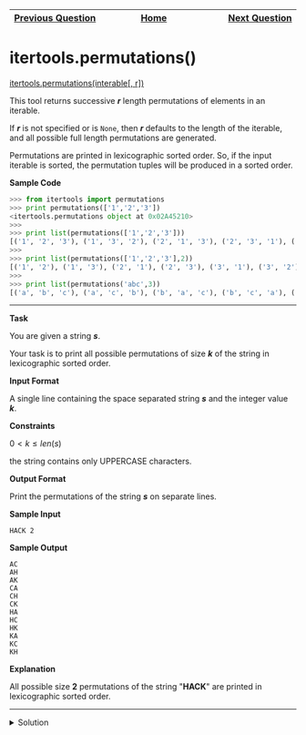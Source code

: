 | <img width=1000>[Previous Question](https://github.com/Kevin-Lago/python-hackerrank-solutions/tree/main/src/python/itertools/itertools_product)</img> | <img width=1000>[Home](https://github.com/Kevin-Lago/python-hackerrank-solutions)</img> | <img width=1000>[Next Question](https://github.com/Kevin-Lago/python-hackerrank-solutions/tree/main/src/python/itertools/itertools_combinations)</img> |
|:---|:---:|---:|

# itertools.permutations()

[itertools.permutations(interable[, r])]()

This tool returns successive ___r___ length permutations of elements in an iterable.

If ___r___ is not specified or is ```None```, then ___r___ defaults to the length of the iterable, and all possible full length permutations are generated.

Permutations are printed in lexicographic sorted order. So, if the input iterable is sorted, the permutation tuples will be produced in a sorted order.

__Sample Code__

```python
>>> from itertools import permutations
>>> print permutations(['1','2','3'])
<itertools.permutations object at 0x02A45210>
>>> 
>>> print list(permutations(['1','2','3']))
[('1', '2', '3'), ('1', '3', '2'), ('2', '1', '3'), ('2', '3', '1'), ('3', '1', '2'), ('3', '2', '1')]
>>> 
>>> print list(permutations(['1','2','3'],2))
[('1', '2'), ('1', '3'), ('2', '1'), ('2', '3'), ('3', '1'), ('3', '2')]
>>>
>>> print list(permutations('abc',3))
[('a', 'b', 'c'), ('a', 'c', 'b'), ('b', 'a', 'c'), ('b', 'c', 'a'), ('c', 'a', 'b'), ('c', 'b', 'a')]
```

---

__Task__

You are given a string ___s___.

Your task is to print all possible permutations of size ___k___ of the string in lexicographic sorted order.

__Input Format__

A single line containing the space separated string ___s___ and the integer value ___k___.

__Constraints__

$0 < k \le len(s)$

the string contains only UPPERCASE characters.

__Output Format__

Print the permutations of the string ___s___ on separate lines.

__Sample Input__

```
HACK 2
```

__Sample Output__

```
AC
AH
AK
CA
CH
CK
HA
HC
HK
KA
KC
KH
```

__Explanation__

All possible size __2__ permutations of the string "__HACK__" are printed in lexicographic sorted order.

---

<details><summary>Solution</summary>
    
```python
import itertools

if __name__ == '__main__':
    s, k = input().split(" ")

    a = sorted(["".join(p) for p in itertools.permutations(s, int(k))])
    [print(a) for a in a]
```
</details>